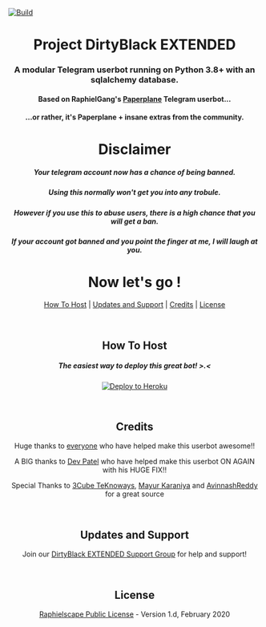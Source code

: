 [![Build](https://github.com/ElytrA8/DirtyBlack_EXTENDED/workflows/FailedChecker/badge.svg?branch=sql-extended)](https://github.com/ElytrA8/DirtyBlack_EXTENDED/actions "Build")
<h1 align="center">Project DirtyBlack EXTENDED</h1>
<h3 align="center">A modular Telegram userbot running on Python 3.8+ with an sqlalchemy database.</h3>
<h4 align="center">Based on RaphielGang's <a href="https://github.com/RaphielGang/Telegram-UserBot">Paperplane</a> Telegram userbot...</h4>
<h4 align="center">...or rather, it's Paperplane + insane extras from the community.</h4>
<h1 align="center">Disclaimer</h1>
<h5 align="center">Your telegram account now has a chance of being banned.</h5>
<h5 align="center">Using this normally won't get you into any trobule.</h5>
<h5 align="center">However if you use this to abuse users, there is a high chance that you will get a ban.</h5>
<h5 align="center">If your account got banned and you point the finger at me, I will laugh at you.</h5>
<h1 align="center">Now let's go !</h1>
<p align="center"><a href="#how-to-host">How To Host</a> | <a href="#updates-and-support">Updates and Support</a> | <a href="#credits">Credits</a> | <a href="#license">License</a></p>
<p align="center">&nbsp;</p>
<h2 align="center">How To Host</h2>
<h5 align="center">The easiest way to deploy this great bot! >.<</h5>
<p align="center"><a href="https://heroku.com/deploy?template=https://github.com/ElytrA8/DirtyBlack_EXTENDED/tree/sql-extended"> <img src="https://www2.assets.heroku.com/assets/elements/elements-buttons-2-4867044559069b937ba0fd078f5604f310a49928bd1b59fb3d2f0ff96e0d97c8.svg" alt="Deploy to Heroku" /></a></p>
<p align="center">&nbsp;</p>
<h2 align="center">Credits</h2>
<p align="center">Huge thanks to <a href="https://github.com/ElytrA8/DirtyBlack_EXTENDED/graphs/contributors">everyone</a> who have helped make this userbot awesome!!</p>
<p align="center">A BIG thanks to <a href="https://github.com/Devp73">Dev Patel</a> who have helped make this userbot ON AGAIN with his HUGE FIX!!</p>
<p align="center">Special Thanks to <a href="https://t.me/Three_Cube_TeKnoways">3Cube TeKnoways</a>, <a href="https://github.com/mkaraniya">Mayur Karaniya</a> and <a href="https://github.com/AvinashReddy3108">AvinnashReddy</a> for a great source</p>
<p align="center">&nbsp;</p>
<h2 align="center">Updates and Support</h2>
<p align="center">Join our <a href="https://t.me/joinchat/LaUTKFNxyEk7cC_pnvQckQ">DirtyBlack EXTENDED Support Group</a> for help and support!</p>
<p align="center">&nbsp;</p>
<h2 align="center">License</h2>
<p align="center"><a href="https://github.com/ElytrA8/DirtyBlack_/blob/sql-extended/LICENSE">Raphielscape Public License</a> - Version 1.d, February 2020</p>
